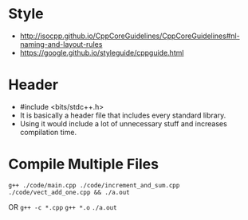 # Style
- http://isocpp.github.io/CppCoreGuidelines/CppCoreGuidelines#nl-naming-and-layout-rules
- https://google.github.io/styleguide/cppguide.html

# Header
- #include <bits/stdc++.h>
- It is basically a header file that includes every standard library.
- Using it would include a lot of unnecessary stuff and increases compilation time.

# Compile Multiple Files
    g++ ./code/main.cpp ./code/increment_and_sum.cpp ./code/vect_add_one.cpp && ./a.out
OR
`g++ -c *.cpp`
`g++ *.o`
`./a.out`

